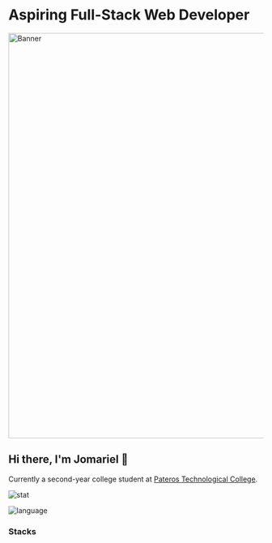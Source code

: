 # Aspiring Full-Stack Web Developer

<img src="https://media.giphy.com/media/UtnxCnjWAOL1J6TNUR/giphy.gif" alt="Banner" width="800" />

## Hi there, I'm Jomariel 👋

Currently a second-year college student at [Pateros Technological College](https://www.facebook.com/ptc1993/).

![stat](https://github-readme-stats.vercel.app/api?username=jmrl23&count_private=false)

![language](https://github-readme-stats.vercel.app/api/top-langs/?username=jmrl23&hide=html,ejs,css,scss,shell&layout=compact)

### Stacks
